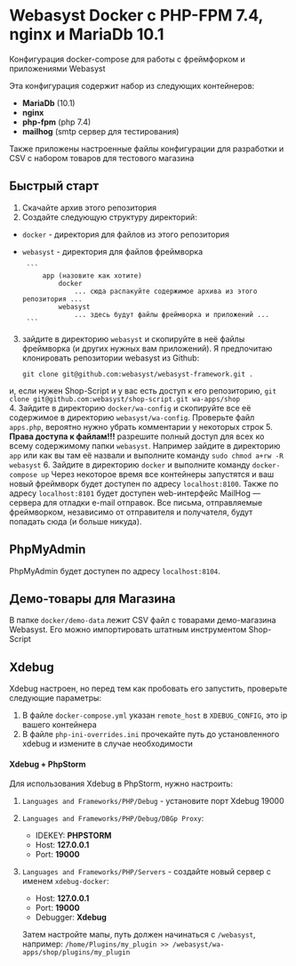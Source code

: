 # Webasyst Docker с PHP-FPM 7.4, nginx и MariaDb 10.1
Конфигурация docker-compose для работы с фреймфорком и приложениями Webasyst

Эта конфигурация содержит набор из следующих контейнеров:

* **MariaDb** (10.1)
* **nginx**
* **php-fpm** (php 7.4)
* **mailhog** (smtp сервер для тестирования)

Также приложены настроенные файлы конфигурации для разработки и CSV с набором товаров для тестового магазина

## Быстрый старт

1. Скачайте архив этого репозитория
1. Создайте следующую структуру директорий:
 * `docker` - директория для файлов из этого репозитория
 * `webasyst` - директория для файлов фреймворка

        ```
            app (назовите как хотите)
                docker
                    ... сюда распакуйте содержимое архива из этого репозитория ...
                webasyst
                    ... здесь будут файлы фреймворка и приложений ...
        ```
3. зайдите в директорию `webasyst` и скопируйте в неё файлы фреймворка (и других нужных вам приложений). Я предпочитаю клонировать репозитории webasyst из Github:

    ```
    git clone git@github.com:webasyst/webasyst-framework.git .
    ```    
и, если нужен Shop-Script  и у вас есть доступ к его репозиторию,
    ```
    git clone git@github.com:webasyst/shop-script.git wa-apps/shop
    ```    
4. Зайдите в директорию `docker/wa-config` и скопируйте все её содержимое в директорию `webasyst/wa-config`. Проверьте файл `apps.php`, вероятно нужно убрать комментарии у некоторых строк
5. **Права доступа к файлам!!!** разрешите полный доступ для всех ко всему содержимому папки `webasyst`. Например зайдите в директорию `app` или как вы там её назвали и выполните команду `sudo chmod a+rw -R webasyst`
6. Зайдите в директорию `docker` и выполните команду
    ```
    docker-compose up
    ```
    Через некоторое время все контейнеры запустятся и ваш новый фреймворк будет доступен по адресу `localhost:8100`. Также по адресу `localhost:8101` будет доступен web-интерфейс MailHog — сервера для отладки e-mail отправок. Все письма, отправляемые фреймворком, независимо от отправителя и получателя, будут попадать сюда (и больше никуда).

## PhpMyAdmin

PhpMyAdmin будет доступен по адресу `localhost:8104`.

## Демо-товары для Магазина

В папке `docker/demo-data` лежит CSV файл с товарами демо-магазина Webasyst. Его можно импортировать штатным инструментом Shop-Script

## Xdebug

Xdebug настроен, но перед тем как пробовать его запустить, проверьте следующие параметры:

1. В файле `docker-compose.yml` указан `remote_host` в `XDEBUG_CONFIG`, это ip вашего контейнера
2. В файле `php-ini-overrides.ini` прочекайте путь до установленного xdebug и измените в случае необходимости

#### Xdebug + PhpStorm
Для использования Xdebug в PhpStorm, нужно настроить:

1. `Languages and Frameworks/PHP/Debug` - установите порт Xdebug 19000
2. `Languages and Frameworks/PHP/Debug/DBGp Proxy`:
    * IDEKEY: **PHPSTORM**
    * Host: **127.0.0.1**
    * Port: **19000**
3. `Languages and Frameworks/PHP/Servers` - создайте новый сервер с именем `xdebug-docker`:
   * Host: **127.0.0.1**
   * Port: **19000**
   * Debugger: **Xdebug**
   
   Затем настройте мапы, путь должен начинаться с `/webasyst`, например:
   `/home/Plugins/my_plugin >> /webasyst/wa-apps/shop/plugins/my_plugin`
